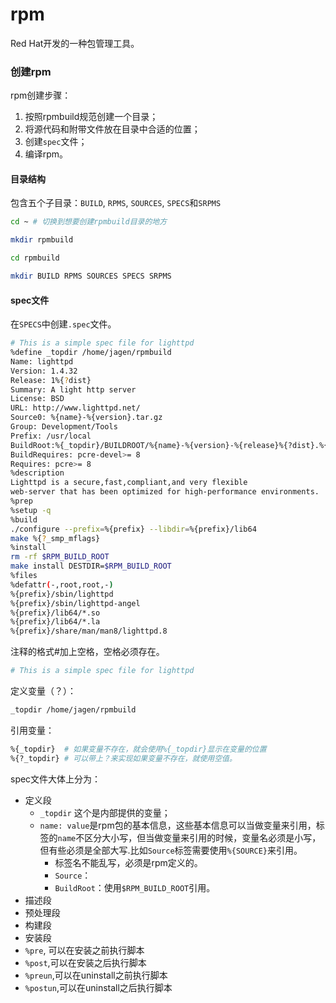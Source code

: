 # rpm

Red Hat开发的一种包管理工具。

### 创建rpm

rpm创建步骤：
1. 按照rpmbuild规范创建一个目录；
2. 将源代码和附带文件放在目录中合适的位置；
3. 创建`spec`文件；
4. 编译rpm。


#### 目录结构

包含五个子目录：`BUILD`, `RPMS`, `SOURCES`, `SPECS`和`SRPMS`

```bash
cd ~ # 切换到想要创建rpmbuild目录的地方

mkdir rpmbuild

cd rpmbuild

mkdir BUILD RPMS SOURCES SPECS SRPMS

```


#### spec文件

在`SPECS`中创建`.spec`文件。

```bash
# This is a simple spec file for lighttpd
%define _topdir /home/jagen/rpmbuild
Name: lighttpd
Version: 1.4.32
Release: 1%{?dist}
Summary: A light http server
License: BSD
URL: http://www.lighttpd.net/
Source0: %{name}-%{version}.tar.gz
Group: Development/Tools
Prefix: /usr/local
BuildRoot:%{_topdir}/BUILDROOT/%{name}-%{version}-%{release}%{?dist}.%{_arch}
BuildRequires: pcre-devel>= 8
Requires: pcre>= 8
%description
Lighttpd is a secure,fast,compliant,and very flexible
web-server that has been optimized for high-performance environments.
%prep
%setup -q
%build
./configure --prefix=%{prefix} --libdir=%{prefix}/lib64
make %{?_smp_mflags}
%install
rm -rf $RPM_BUILD_ROOT
make install DESTDIR=$RPM_BUILD_ROOT
%files
%defattr(-,root,root,-)
%{prefix}/sbin/lighttpd
%{prefix}/sbin/lighttpd-angel
%{prefix}/lib64/*.so
%{prefix}/lib64/*.la
%{prefix}/share/man/man8/lighttpd.8
```

注释的格式#加上空格，空格必须存在。
```bash
# This is a simple spec file for lighttpd
```

定义变量（？）：
```bash
_topdir /home/jagen/rpmbuild
```

引用变量：
```bash
%{_topdir}  # 如果变量不存在，就会使用%{_topdir}显示在变量的位置
%{?_topdir} # 可以带上？来实现如果变量不存在，就使用空值。
```


spec文件大体上分为：
* 定义段
  - `_topdir` 这个是内部提供的变量；
  - `name: value`是rpm包的基本信息，这些基本信息可以当做变量来引用，标签的`name`不区分大小写，但当做变量来引用的时候，变量名必须是小写， 但有些必须是全部大写.比如`Source`标签需要使用`%{SOURCE}`来引用。
    * 标签名不能乱写，必须是rpm定义的。
    * `Source`：
    * `BuildRoot`：使用`$RPM_BUILD_ROOT`引用。
* 描述段
* 预处理段
* 构建段
* 安装段
* `%pre`, 可以在安装之前执行脚本
* `%post`,可以在安装之后执行脚本
* `%preun`,可以在uninstall之前执行脚本
* `%postun`,可以在uninstall之后执行脚本
